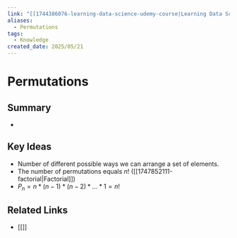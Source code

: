 ```yaml
---
link: "[[1744386076-learning-data-science-udemy-course|Learning Data Science Udemy Course]]"
aliases:
  - Permutations
tags:
  - Knowledge
created_date: 2025/05/21
---
```

# Permutations
## Summary
- 
## Key Ideas
- Number of different possible ways we can arrange a set of elements.
- The number of permutations equals $n!$ ([[1747852111-factorial|Factorial]])
- $P_n=n*(n-1)*(n-2)*...*1=n!$
## Related Links
- [[]]